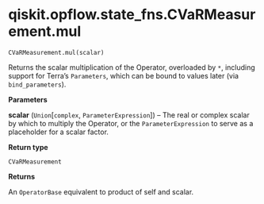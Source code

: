 # qiskit.opflow\.state\_fns.CVaRMeasurement.mul

`CVaRMeasurement.mul(scalar)`

Returns the scalar multiplication of the Operator, overloaded by `*`, including support for Terra’s `Parameters`, which can be bound to values later (via `bind_parameters`).

**Parameters**

**scalar** (`Union`\[`complex`, `ParameterExpression`]) – The real or complex scalar by which to multiply the Operator, or the `ParameterExpression` to serve as a placeholder for a scalar factor.

**Return type**

`CVaRMeasurement`

**Returns**

An `OperatorBase` equivalent to product of self and scalar.
